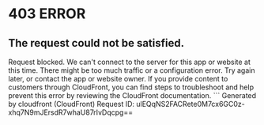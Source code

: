 # 403 ERROR

## The request could not be satisfied.

Request blocked. We can't connect to the server for this app or website at this time. There might be too much traffic or a configuration error. Try again later, or contact the app or website owner. If you provide content to customers through CloudFront, you can find steps to troubleshoot and help prevent this error by reviewing the CloudFront documentation. ```
Generated by cloudfront (CloudFront)
Request ID: ulEQqNS2FACRete0M7cx6GC0z-xhq7N9mJErsdR7whaU87rIvDqcpg==

```

